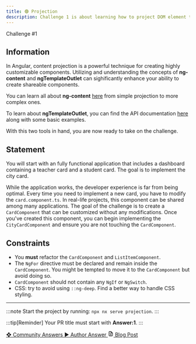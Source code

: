 ```yaml
---
title: 🟢 Projection
description: Challenge 1 is about learning how to project DOM element through components
---
```


<div class="chip">Challenge #1</div>

## Information

In Angular, content projection is a powerful technique for creating highly customizable components. Utilizing and understanding the concepts of <b>ng-content</b> and <b>ngTemplateOutlet</b> can sighificantly enhance your ability to create shareable components.

You can learn all about <b>ng-content</b> [here](https://angular.io/guide/content-projection#projecting-content-in-more-complex-environments) from simple projection to more complex ones.

To learn about <b>ngTemplateOutlet</b>, you can find the API documentation [here](https://angular.io/api/common/NgTemplateOutlet) along with some basic examples.

With this two tools in hand, you are now ready to take on the challenge.

## Statement

You will start with an fully functional application that includes a dashboard containing a teacher card and a student card. The goal is to implement the city card.

While the application works, the developer experience is far from being optimal. Every time you need to implement a new card, you have to modify the `card.component.ts`. In real-life projects, this component can be shared among many applications. The goal of the challenge is to create a `CardComponent` that can be customized without any modifications. Once you've created this component, you can begin implementing the `CityCardComponent` and ensure you are not touching the `CardComponent`.

## Constraints

- You <b>must</b> refactor the `CardComponent` and `ListItemComponent`.
- The `NgFor` directive must be declared and remain inside the `CardComponent`. You might be tempted to move it to the `CardComponent` but avoid doing so.
- `CardComponent` should not contain any `NgIf` or `NgSwitch`.
- CSS: try to avoid using `::ng-deep`. Find a better way to handle CSS styling.

---

:::note
Start the project by running: `npx nx serve projection`.
:::

:::tip[Reminder]
Your PR title must start with <b>Answer:1</b>.
:::

<div class="article-footer">
  <a
    href="https://github.com/tomalaforge/angular-challenges/pulls?q=label%3A1+label%3Aanswer"
    alt="Projection community solutions">
    ❖ Community Answers
  </a>
  <a
    href='https://github.com/tomalaforge/angular-challenges/pulls?q=label%3A1+label%3A"answer+author"'
    alt="Projection solution author">
    ▶︎ Author Answer
  </a>
  <a
    href="https://medium.com/@thomas.laforge/create-a-highly-customizable-component-cc3a9805e4c5"
    target="_blank"
    rel="noopener noreferrer"
    alt="Projection blog article">
    <svg aria-hidden="true" class="astro-yzt5nm4y astro-lq7oo3uf" width="16" height="16" viewBox="0 0 24 24" fill="currentColor" style="--sl-icon-size: 1.5rem;"><path d="M9 10h1a1 1 0 1 0 0-2H9a1 1 0 0 0 0 2Zm0 2a1 1 0 0 0 0 2h6a1 1 0 0 0 0-2H9Zm11-3.06a1.3 1.3 0 0 0-.06-.27v-.09c-.05-.1-.11-.2-.19-.28l-6-6a1.07 1.07 0 0 0-.28-.19h-.09a.88.88 0 0 0-.33-.11H7a3 3 0 0 0-3 3v14a3 3 0 0 0 3 3h10a3 3 0 0 0 3-3V8.94Zm-6-3.53L16.59 8H15a1 1 0 0 1-1-1V5.41ZM18 19a1 1 0 0 1-1 1H7a1 1 0 0 1-1-1V5a1 1 0 0 1 1-1h5v3a3 3 0 0 0 3 3h3v9Zm-3-3H9a1 1 0 0 0 0 2h6a1 1 0 0 0 0-2Z"></path></svg>
     Blog Post
  </a>
</div>
